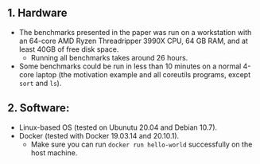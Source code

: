 ## 1. Hardware
- The benchmarks presented in the paper was run on a workstation with an 64-core AMD Ryzen Threadripper 3990X CPU, 64 GB RAM, and at least 40GB of free disk space.
    + Running all benchmarks takes around 26 hours.
- Some benchmarks could be run in less than 10 minutes on a normal 4-core laptop (the motivation example and all coreutils programs, except `sort` and `ls`).

## 2. Software:
- Linux-based OS (tested on Ubunutu 20.04 and Debian 10.7).
- Docker (tested with Docker 19.03.14 and 20.10.1).
    + Make sure you can run `docker run hello-world` successfully on the host machine.
